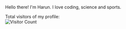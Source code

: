 Hello there! I'm Harun. I love coding, science and sports.

Total visitors of my profile:  
![Visitor Count](https://profile-counter.glitch.me/aksuharun/count.svg)
